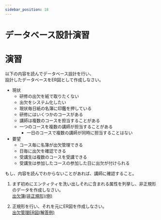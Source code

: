 ```yaml
---
sidebar_position: 18
---
```


# データベース設計演習

# 演習

以下の内容を読んでデータベース設計を行い、  
設計したデータベースをER図として作成しなさい。

- 現状
  - 研修の出欠を紙で取りたくない
  - 出欠をシステム化したい
  - 現状毎日紙の名簿に印鑑を押している
  - 研修にはいくつかのコースがある
  - 講師は複数のコースを担当することがある
  - 一つのコースを複数の講師が担当することがある
    - 一日のコースで複数の講師が同時に担当することはない
- 要望
  - コース毎に名簿が出欠管理できる
  - 日毎に出欠を確認できる
  - 受講生は複数のコースを受講できる
  - 受講生は参加したコースの参加した日に出欠が付けられる

もし、内容を読んでわからないことがあれば、講師に確認すること。

1. まず初めにエンティティを洗い出しそれに含まれる属性を列挙し、非正規形のデータを作成しなさい。  
  [出欠簿(非正規形)(例)](出欠簿(非正規形).xlsx)

1. 正規形を行い、それを元にER図を作成しなさい。  
[出欠管理ER図(解答例)](http://172.16.2.139/share/新入社員研修/教材/DB入門/出欠管理ERD_案(リソース統合).a5er)
